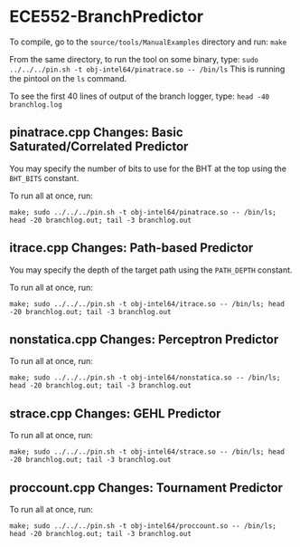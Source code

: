 # ECE552-BranchPredictor

To compile, go to the `source/tools/ManualExamples` directory and run:
`make`

From the same directory, to run the tool on some binary, type:
`sudo ../../../pin.sh -t obj-intel64/pinatrace.so -- /bin/ls`
This is running the pintool on the `ls` command.

To see the first 40 lines of output of the branch logger, type:
`head -40 branchlog.log`

## pinatrace.cpp Changes: Basic Saturated/Correlated Predictor
You may specify the number of bits to use for the BHT at the top using the `BHT_BITS` constant.

To run all at once, run:

`make; sudo ../../../pin.sh -t obj-intel64/pinatrace.so -- /bin/ls; head -20 branchlog.out; tail -3 branchlog.out`

## itrace.cpp Changes: Path-based Predictor
You may specify the depth of the target path using the `PATH_DEPTH` constant.

To run all at once, run:

`make; sudo ../../../pin.sh -t obj-intel64/itrace.so -- /bin/ls; head -20 branchlog.out; tail -3 branchlog.out`

## nonstatica.cpp Changes: Perceptron Predictor

To run all at once, run:

`make; sudo ../../../pin.sh -t obj-intel64/nonstatica.so -- /bin/ls; head -20 branchlog.out; tail -3 branchlog.out`

## strace.cpp Changes: GEHL Predictor

To run all at once, run:

`make; sudo ../../../pin.sh -t obj-intel64/strace.so -- /bin/ls; head -20 branchlog.out; tail -3 branchlog.out`

## proccount.cpp Changes: Tournament Predictor

To run all at once, run:

`make; sudo ../../../pin.sh -t obj-intel64/proccount.so -- /bin/ls; head -20 branchlog.out; tail -3 branchlog.out`

